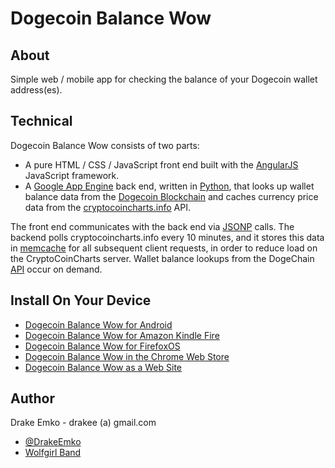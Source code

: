 # Dogecoin Balance Wow

## About
Simple web / mobile app for checking the balance of your Dogecoin wallet address(es).

## Technical
Dogecoin Balance Wow consists of two parts:
* A pure HTML / CSS / JavaScript front end built with the [AngularJS](http://angularjs.org/) JavaScript framework.
* A [Google App Engine](https://developers.google.com/appengine/) back end, written in [Python](http://www.python.org/), that looks up wallet balance data from the [Dogecoin Blockchain](https://dogechain.info/chain/Dogecoin) and caches currency price data from the [cryptocoincharts.info](http://www.cryptocoincharts.info/) API.

The front end communicates with the back end via [JSONP](http://en.wikipedia.org/wiki/JSONP) calls. The backend polls cryptocoincharts.info every 10 minutes, and it stores this data in [memcache](https://developers.google.com/appengine/docs/python/memcache/) for all subsequent client requests, in order to reduce load on the CryptoCoinCharts server. Wallet balance lookups from the DogeChain [API](https://dogechain.info/chain/Dogecoin/q) occur on demand.

## Install On Your Device
* [Dogecoin Balance Wow for Android](https://play.google.com/store/apps/details?id=net.edrake.dogecoinbalancewow)
* [Dogecoin Balance Wow for Amazon Kindle Fire](http://www.amazon.com/Drake-Emko-KittehCoin-Balance/dp/B00IQN7P74)
* [Dogecoin Balance Wow for FirefoxOS](https://marketplace.firefox.com/app/dogecoin-balance-wow)
* [Dogecoin Balance Wow in the Chrome Web Store](https://chrome.google.com/webstore/detail/dogecoin-balance-wow/mbldbbdmcmpelfakglhfafgiopeepnob)
* [Dogecoin Balance Wow as a Web Site](http://d2kg4h6gsenx6a.cloudfront.net/main.html)

## Author
Drake Emko - drakee (a) gmail.com
* [@DrakeEmko](https://twitter.com/DrakeEmko)
* [Wolfgirl Band](http://wolfgirl.bandcamp.com/)
